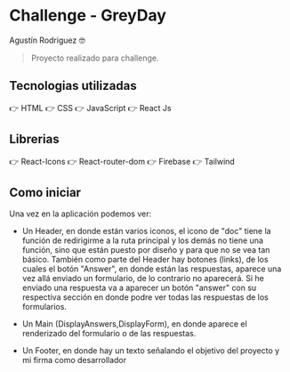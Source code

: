 # Challenge - GreyDay

Agustín Rodriguez 🤓

> Proyecto realizado para challenge.

## Tecnologias utilizadas

👉 HTML
👉 CSS
👉 JavaScript
👉 React Js

## Librerias

👉 React-Icons
👉 React-router-dom
👉 Firebase
👉 Tailwind

## Como iniciar

Una vez en la aplicación podemos ver:

-   Un Header, en donde están varios iconos, el icono de "doc" tiene la función de redirigirme a la ruta principal y los demás no tiene una función, sino que están puesto por diseño y para que no se vea tan básico. También como parte del Header hay botones (links), de los cuales el botón "Answer", en donde están las respuestas, aparece una vez allá enviado un formulario, de lo contrario no aparecerá. Si he enviado una respuesta va a aparecer un botón "answer" con su respectiva sección en donde podre ver todas las respuestas de los formularios.

-   Un Main (DisplayAnswers,DisplayForm), en donde aparece el renderizado del formulario o de las respuestas.

-   Un Footer, en donde hay un texto señalando el objetivo del proyecto y mi firma como desarrollador

